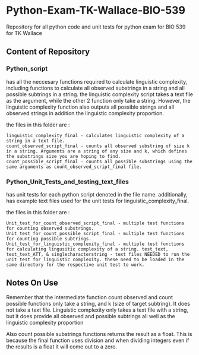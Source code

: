 # Python-Exam-TK-Wallace-BIO-539
Repository for all python code and unit tests for python exam for BIO 539 for TK Wallace

## Content of Repository

### Python_script 
has all the neccesary functions required to calculate linguistic complexity, including functions to calculate all observed substrings in a string and all possible subtrings in a string. the linguistic complexity script takes a text file as the argument, while the other 2 function only take a string. However, the linguistic complexity function also outputs all possible strings and all observed strings in addition the linguistic complexity proportion.

  the files in this folder are :
  
    linguistic_complexity_final - calculates linguistic complexity of a string in a text file.
    count_observed_script_final - counts all observed substring of size k in a string. Arguments are a string of any size and k, which defines the substrings size you are hoping to find.
    count_possible_script_final - counts all possible substrings using the same arguments as count_observed_script_final file.
  
### Python_Unit_Tests_and_testing_text_files
has unit tests for each python script denoted in the file name. additionally, has example text files used for the unit tests for linguistic_complexity_final.

 the files in this folder are :
 
 ``
  Unit_test_for_count_observed_script_final - multiple test functions for counting observed substrings.
  Unit_test_for_count_possible_script_final - multiple test functions for counting possible subtrings.
  Unit_test_for_linguistic_complexity_final - multiple test functions for calculating lingusitic complexity of a string.
  test_text, test_text_ATT, & singlecharacterstring - text files NEEDED to run the unit test for linguistic complexity. these need to be loaded in the same directory for the respective unit test to work.
 ``
 
## Notes On Use

Remember that the intermediate function count observed and count possible functions only take a string, and k (size of target subtring). It does not take a text file. Linguistic complexity only takes a text file with a string, but it does provide all observed and possible subtrings all well as the linguistic complexity proportion

Also count possible substrings functions returns the result as a float. This is because the final function uses division and when dividing integers even if the results is a float it will come out to a zero.


